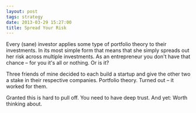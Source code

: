 ```yaml
---
layout: post
tags: strategy
date: 2013-03-29 15:27:00
title: Spread Your Risk
---
```

Every (sane) investor applies some type of portfolio theory to their investments. In its most simple form that means that she simply spreads out her risk across multiple investments. As an entrepreneur you don't have that chance – for you it's all or nothing. Or is it?

Three friends of mine decided to each build a startup and give the other two a stake in their respective companies. Portfolio theory. Turned out – it worked for them.

Granted this is hard to pull off. You need to have deep trust. And yet: Worth thinking about.